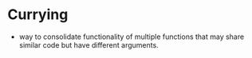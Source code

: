 # Currying
* way to consolidate functionality of multiple functions that may share similar
  code but have different arguments.
